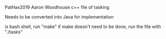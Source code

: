 PatHax2019
Aaron Woodhouse
c++ file of tasking

Needs to be converted into Java for implementation

is bash shell, run "make"
if make doesn't need to be done, run the file with "./tasks"
